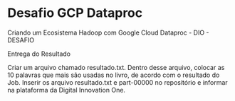 # Desafio GCP Dataproc

Criando um Ecosistema Hadoop com Google Cloud Dataproc - DIO - DESAFIO

Entrega do Resultado

Criar um arquivo chamado resultado.txt. Dentro desse arquivo, colocar as 10 palavras que mais são usadas no livro, de acordo com o resultado do Job.
Inserir os arquivo resultado.txt e part-00000 no repositório e informar na plataforma da Digital Innovation One.
